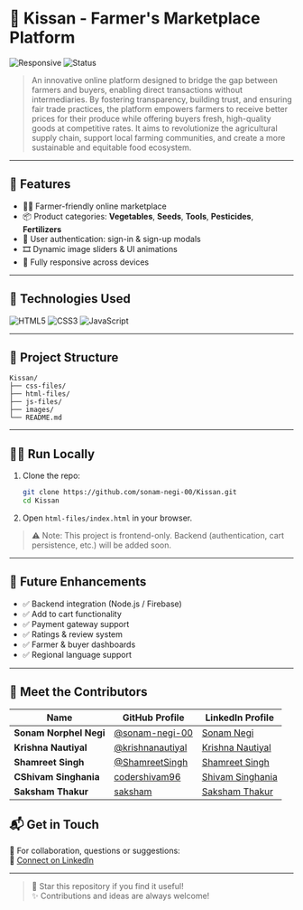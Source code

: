 # 🌾 Kissan - Farmer's Marketplace Platform


![Responsive](https://img.shields.io/badge/Responsive-Design-%F0%9F%92%BB)
![Status](https://img.shields.io/badge/Project-Active-brightgreen)

> An innovative online platform designed to bridge the gap between farmers and buyers, enabling direct transactions without intermediaries. By fostering transparency, building trust, and ensuring fair trade practices, the platform empowers farmers to receive better prices for their produce while offering buyers fresh, high-quality goods at competitive rates. It aims to revolutionize the agricultural supply chain, support local farming communities, and create a more sustainable and equitable food ecosystem.

---

## 🚀 Features

- 🧑‍🌾 Farmer-friendly online marketplace
- 📦 Product categories: **Vegetables**, **Seeds**, **Tools**, **Pesticides**, **Fertilizers**
- 🔐 User authentication: sign-in & sign-up modals
- 🎞️ Dynamic image sliders & UI animations
- 📱 Fully responsive across devices

---
## 🚀 Technologies Used

![HTML5](https://img.shields.io/badge/HTML5-E34F26?style=for-the-badge&logo=html5&logoColor=white)
![CSS3](https://img.shields.io/badge/CSS3-1572B6?style=for-the-badge&logo=css3&logoColor=white)
![JavaScript](https://img.shields.io/badge/JavaScript-F7DF1E?style=for-the-badge&logo=javascript&logoColor=black)

---

## 📁 Project Structure

```
Kissan/
├── css-files/
├── html-files/
├── js-files/
├── images/
└── README.md
```

---

## 🧑‍💻 Run Locally

1. Clone the repo:
   ```bash
   git clone https://github.com/sonam-negi-00/Kissan.git
   cd Kissan
   ```

2. Open `html-files/index.html` in your browser.

> ⚠️ Note: This project is frontend-only. Backend (authentication, cart persistence, etc.) will be added soon.

---

## 🌱 Future Enhancements

- ✅ Backend integration (Node.js / Firebase)
- ✅ Add to cart functionality
- ✅ Payment gateway support
- ✅ Ratings & review system
- ✅ Farmer & buyer dashboards
- ✅ Regional language support

---

## 🤝 Meet the Contributors

| Name             | GitHub Profile                                   | LinkedIn Profile                                |
|------------------|--------------------------------------------------|-------------------------------------------------|
| **Sonam Norphel Negi**   | [@sonam-negi-00](https://github.com/sonam-negi-00) | [Sonam Negi](https://www.linkedin.com/in/sonam-norphel-negi) |
| **Krishna Nautiyal**| [@krishnanautiyal](https://github.com/krishnanautiyal)        | [Krishna Nautiyal](https://www.linkedin.com/in/krishnanautiyal)  |
| **Shamreet Singh**| [@ShamreetSingh](https://github.com/ShamreetSingh)        | [Shamreet Singh](https://www.linkedin.com/in/shamreet-singh-065213339)  |
| **CShivam Singhania**| [codershivam96](https://github.com/codershivam96)        | [Shivam Singhania](https://www.linkedin.com/in/shivam-singhania-336161351)  |
| **Saksham Thakur**| [saksham](https://github.com/Sakshmm)        | [Saksham Thakur](https://www.linkedin.com/in/ꜱᴀᴋꜱʜᴀᴍ-ᴛʜᴀᴋᴜʀ-b3a9b3362)  |




## 📬 Get in Touch

📧 For collaboration, questions or suggestions:  
📎 [Connect on LinkedIn](https://www.linkedin.com/in/sonam-norphel-negi)

---

> 🌟 Star this repository if you find it useful!  
> ✨ Contributions and ideas are always welcome!
